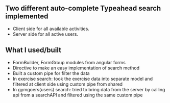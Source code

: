 ## Two different auto-complete Typeahead search implemented
- Client side for all available activities.
- Server side for all active users.

## What I used/built
- FormBuilder, FormGroup modules from angular forms
- Directive to make an easy implementation of search method
- Built a custom pipe for filter the data
- In exercise search: took the exercise data into separate model and filtered at client side using custom pipe from shared
- In gymgoers(users) search: tried to bring data from the server by calling api from a searchAPI and filtered using the same custom pipe